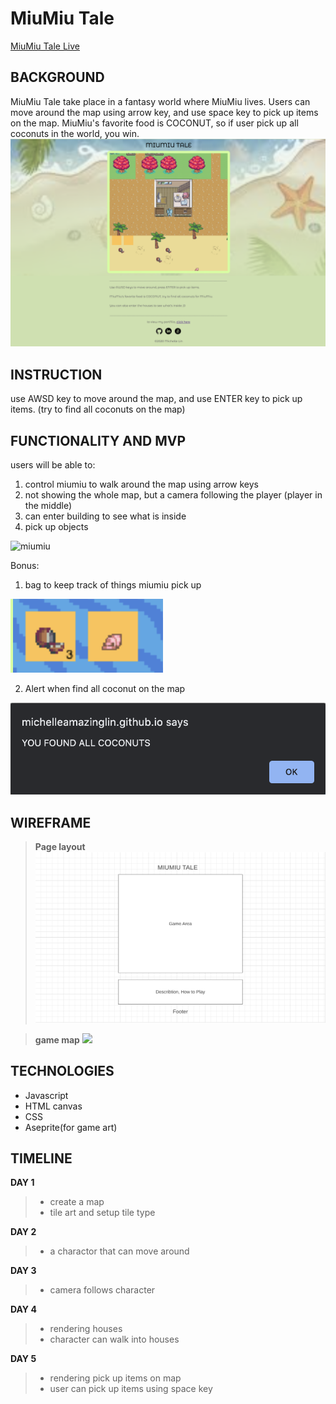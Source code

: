 # MiuMiu Tale
[MiuMiu Tale Live](https://michelleamazinglin.github.io/miumiu-tale/)

## BACKGROUND ###

MiuMiu Tale take place in a fantasy world where MiuMiu lives. Users can move around the map using arrow key, and use space key to pick up items on the map. MiuMiu's favorite food is COCONUT, so if user pick up all coconuts in the world, you win.
![miumiu](src/images/screenshot.png)


## INSTRUCTION ###

use AWSD key to move around the map, and use ENTER key to pick up items. (try to find all coconuts on the map)


## FUNCTIONALITY AND MVP ###

users will be able to:
1. control miumiu to walk around the map using arrow keys
2. not showing the whole map, but a camera following the player (player in the middle)
3. can enter building to see what is inside
4. pick up objects


![miumiu](src/images/miumiu.gif)

Bonus:
1. bag to keep track of things miumiu pick up


![bag](src/images/bag.png)


2. Alert when find all coconut on the map


![alert](src/images/al.png)

## WIREFRAME ###

> **Page layout**
![](src/images/wireframe1.png)

> **game map**
![](https://i.imgur.com/6pXsilX.png)


## TECHNOLOGIES ###

* Javascript
* HTML canvas
* CSS
* Aseprite(for game art)

## TIMELINE ###

**DAY 1**
> * create a map
> * tile art and setup tile type

**DAY 2**
> * a charactor that can move around

**DAY 3**
> * camera follows character

**DAY 4**
> * rendering houses
> * character can walk into houses

**DAY 5**
> * rendering pick up items on map
> * user can pick up items using space key
